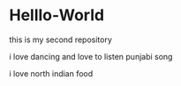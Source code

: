 # Helllo-World
this is my second repository

i love dancing and love to listen punjabi song 

i love north indian food 

